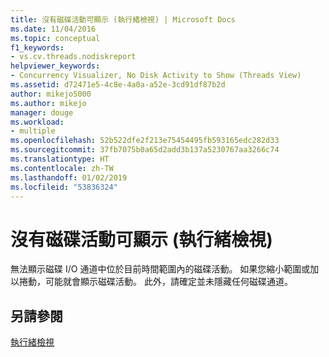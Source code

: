 ```yaml
---
title: 沒有磁碟活動可顯示 (執行緒檢視) | Microsoft Docs
ms.date: 11/04/2016
ms.topic: conceptual
f1_keywords:
- vs.cv.threads.nodiskreport
helpviewer_keywords:
- Concurrency Visualizer, No Disk Activity to Show (Threads View)
ms.assetid: d72471e5-4c8e-4a0a-a52e-3cd91df87b2d
author: mikejo5000
ms.author: mikejo
manager: douge
ms.workload:
- multiple
ms.openlocfilehash: 52b522dfe2f213e75454495fb593165edc282d33
ms.sourcegitcommit: 37fb7075b0a65d2add3b137a5230767aa3266c74
ms.translationtype: HT
ms.contentlocale: zh-TW
ms.lasthandoff: 01/02/2019
ms.locfileid: "53836324"
---
```

# <a name="no-disk-activity-to-show-threads-view"></a>沒有磁碟活動可顯示 (執行緒檢視)
無法顯示磁碟 I/O 通道中位於目前時間範圍內的磁碟活動。 如果您縮小範圍或加以捲動，可能就會顯示磁碟活動。 此外，請確定並未隱藏任何磁碟通道。  
  
## <a name="see-also"></a>另請參閱  
 [執行緒檢視](../profiling/threads-view-parallel-performance.md)